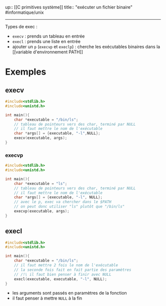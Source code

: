 up:: [[C primitives système]]
title:: "exécuter un fichier binaire"
#informatique/unix 

---

Types de exec :
 - `execv` : prends un tableau en entrée
 - `execl` : prends une liste en entrée
 - ajouter un `p` (`execvp` et `execlp`) : cherche les exécutables binaires dans la [[variable d'environnement PATH]]
# Exemples


## execv

```C
#include<stdlib.h>
#include<unistd.h>

int main(){
    char *executable = "/bin/ls";
    // tableau de pointeurs vers des char, terminé par NULL
    // il faut mettre le nom de l'exécutable
    char *args[] = {executable, "-l",NULL};
    execv(executable, args);
}
```

### execvp

```C
#include<stdlib.h>
#include<unistd.h>

int main(){
    char *executable = "ls";
    // tableau de pointeurs vers des char, terminé par NULL
    // il faut mettre le nom de l'exécutable
    char *args[] = {executable, "-l", NULL};
    // avec le p, exec va chercher dans le $PATH
    // on peut donc utiliser "ls" plutôt que "/bin/ls"
    execvp(executable, args);
}
```


## execl

```C
#include<stdlib.h>
#include<unistd.h>

int main(){
    char *executable = "/bin/ls";
    // il faut mettre 2 fois le nom de l'exécutable
    // la seconde fois fait en fait partie des paramètres
    // /!\ il faut bien penser à finir avec NULL
    execl(executable, executable, "-l", NULL);
}
```

 - les arguments sont passés en paramètres de la fonction
 - il faut penser à mettre `NULL` à la fin


